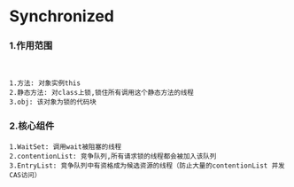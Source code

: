 # Synchronized



### 1.作用范围

​	

```
1.方法: 对象实例this
2.静态方法: 对class上锁,锁住所有调用这个静态方法的线程
3.obj: 该对象为锁的代码块
```



### 2.核心组件



```
1.WaitSet: 调用wait被阻塞的线程
2.contentionList: 竞争队列,所有请求锁的线程都会被加入该队列
3.EntryList: 竞争队列中有资格成为候选资源的线程（防止大量的contentionList 并发CAS访问）
```


